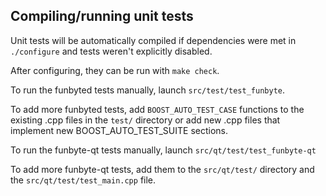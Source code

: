 Compiling/running unit tests
------------------------------------

Unit tests will be automatically compiled if dependencies were met in `./configure`
and tests weren't explicitly disabled.

After configuring, they can be run with `make check`.

To run the funbyted tests manually, launch `src/test/test_funbyte`.

To add more funbyted tests, add `BOOST_AUTO_TEST_CASE` functions to the existing
.cpp files in the `test/` directory or add new .cpp files that
implement new BOOST_AUTO_TEST_SUITE sections.

To run the funbyte-qt tests manually, launch `src/qt/test/test_funbyte-qt`

To add more funbyte-qt tests, add them to the `src/qt/test/` directory and
the `src/qt/test/test_main.cpp` file.

